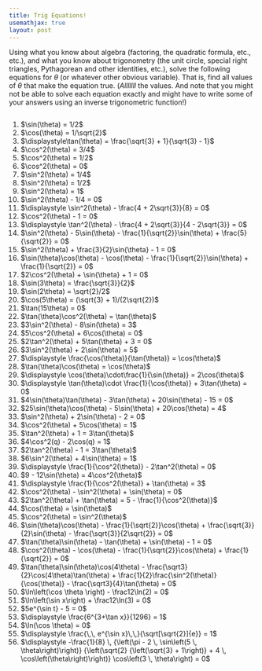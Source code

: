 ```yaml
---
title: Trig Equations!
usemathjax: true
layout: post
---
```



Using what you know about algebra (factoring, the quadratic formula, etc., etc.), and what you know about trigonometry (the unit circle, special right triangles, Pythagorean and other identities, etc.), solve the following equations for $\theta$ (or whatever other obvious variable). That is, find all values of $\theta$ that make the equation true. (*Alllllll* the values. And note that you might not be able to solve each equation exactly and might have to write some of your answers using an inverse trigonometric function!)


<div style="column-width: 18em;  column-gap: 2em;  column-rule: 1px solid #ccc;">
<ol class='problems'>
<li> $\sin(\theta) = 1/2$ </li>
<li> $\cos(\theta) = 1/\sqrt{2}$ </li>
<li> $\displaystyle\tan(\theta) = \frac{\sqrt{3} + 1}{\sqrt{3} - 1}$ </li>
<li> $\cos^2(\theta) = 3/4$ </li>
<li> $\cos^2(\theta) = 1/2$  </li>
<li> $\cos^2(\theta) = 0$ </li>
<li> $\sin^2(\theta) = 1/4$ </li>
<li> $\sin^2(\theta) = 1/2$ </li>
<li> $\sin^2(\theta) = 1$  </li>
<li> $\sin^2(\theta) - 1/4 = 0$ </li>
<li> $\displaystyle \sin^2(\theta) - \frac{4 + 2\sqrt{3}}{8} = 0$ </li>
<li> $\cos^2(\theta) - 1 = 0$ </li>
<li> $\displaystyle \tan^2(\theta) - \frac{4 + 2\sqrt{3}}{4 - 2\sqrt{3}} = 0$  </li>
<li> $\sin^2(\theta) - 5\sin(\theta) - \frac{1}{\sqrt{2}}\sin(\theta) + \frac{5}{\sqrt{2}} = 0$ </li>
<li> $\sin^2(\theta) + \frac{3}{2}\sin{\theta} - 1 = 0$  </li>
<li> $\sin(\theta)\cos(\theta) - \cos(\theta) - \frac{1}{\sqrt{2}}\sin(\theta) + \frac{1}{\sqrt{2}} = 0$ </li>
<li> $2\cos^2(\theta) + \sin{\theta} + 1 = 0$ </li>
<li> $\sin(3\theta) = \frac{\sqrt{3}}{2}$ </li>
<li> $\sin(2\theta) = \sqrt{2}/2$ </li>
<li> $\cos(5\theta) = (\sqrt{3} + 1)/(2\sqrt{2})$ </li>
<li> $\tan(15\theta) = 0$ </li>
<li> $\tan(\theta)\cos^2(\theta) = \tan(\theta)$ </li>
<li> $3\sin^2(\theta) - 8\sin(\theta) = 3$ </li>
<li> $5\cos^2(\theta) + 6\cos(\theta) = 0$ </li>
<li> $2\tan^2(\theta) + 5\tan(\theta) + 3 = 0$ </li>
<li> $3\sin^2(\theta) + 2\sin(\theta) = 5$ </li>
<li> $\displaystyle \frac{\cos(\theta)}{\tan(\theta)} = \cos(\theta)$ </li>
<li> $\tan(\theta)\cos(\theta) = \cos(\theta)$ </li>
<li> $\displaystyle \cos(\theta)\cdot\frac{1}{\sin(\theta)} = 2\cos(\theta)$ </li>
<li> $\displaystyle \tan(\theta)\cdot \frac{1}{\cos(\theta)} + 3\tan(\theta) = 0$ </li>
<li> $4\sin(\theta)\tan(\theta) - 3\tan(\theta) + 20\sin(\theta) - 15 = 0$ </li>
<li> $25\sin(\theta)\cos(\theta) - 5\sin(\theta) + 20\cos(\theta) = 4$ </li>
<li> $\sin^2(\theta) + 2\sin(\theta) - 2 = 0$ </li>
<li> $\cos^2(\theta) + 5\cos(\theta) = 1$ </li>
<li> $\tan^2(\theta) + 1 = 3\tan(\theta)$ </li>
<li> $4\cos^2(q) - 2\cos(q) = 1$ </li>
<li> $2\tan^2(\theta) - 1 = 3\tan(\theta)$ </li>
<li> $6\sin^2(\theta) + 4\sin(\theta) = 1$ </li>
<li> $\displaystyle \frac{1}{\cos^2(\theta)} - 2\tan^2(\theta) = 0$ </li>
<li> $9 - 12\sin(\theta) = 4\cos^2(\theta)$ </li>
<li> $\displaystyle \frac{1}{\cos^2(\theta)} + \tan(\theta) = 3$ </li>
<li> $\cos^2(\theta) - \sin^2(\theta) + \sin(\theta) = 0$ </li>
<li> $2\tan^2(\theta) + \tan(\theta) = 5 - \frac{1}{\cos^2(\theta)}$ </li>
<li> $\cos(\theta) = \sin(\theta)$ </li>
<li> $\cos^2(\theta) = \sin^2(\theta)$ </li>
<li> $\sin(\theta)\cos(\theta) - \frac{1}{\sqrt{2}}\cos(\theta) + \frac{\sqrt{3}}{2}\sin(\theta) - \frac{\sqrt{3}}{2\sqrt{2}} = 0$ </li>
<li> $\tan(\theta)\sin(\theta) - \tan(\theta) + \sin(\theta) - 1 = 0$ </li>
<li> $\cos^2(\theta) - \cos(\theta) - \frac{1}{\sqrt{2}}\cos(\theta) + \frac{1}{\sqrt{2}} = 0$ </li>
<li> $\tan(\theta)\sin(\theta)\cos(4\theta) - \frac{\sqrt3}{2}\cos(4\theta)\tan(\theta) + \frac{1}{2}\frac{\sin^2(\theta)}{\cos(\theta)} - \frac{\sqrt3}{4}\tan(\theta) = 0$
<li> $\ln\left(\cos \theta \right) - \frac12\ln(2) = 0$ </li>
<li> $\ln\left(\sin x\right) + \frac12\ln(3) = 0$ </li>
<li> $5e^{\sin t} - 5 = 0$ </li>
<li> $\displaystyle \frac{6^{3+\tan x}}{1296} = 1$ </li>
<li> $\ln(\cos \theta) = 0$  </li>
<li> $\displaystyle \frac{\,\, e^{\sin x}\,\,}{\sqrt[\sqrt{2}]{e}} = 1$  </li>
<li> $\displaystyle -\frac{1}{8} \, {\left(\pi - 2 \, \sin\left(5 \, \theta\right)\right)} {\left(\sqrt{2} {\left(\sqrt{3} + 1\right)} + 4 \, \cos\left(\theta\right)\right)} \cos\left(3 \, \theta\right) = 0$
</ol>

